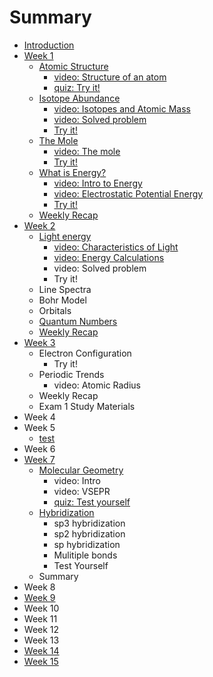 # Summary

* [Introduction](README.md)
* [Week 1](lesson-1.md)
  * [Atomic Structure](lesson-1/lesson-11.md)
    * [video: Structure of an atom](lesson-1/lesson-11/structure-of-an-atom.md)
    * [quiz: Try it!](lesson-1/lesson-11/quiz-test-yourself.md)
  * [Isotope Abundance](lesson-1/lesson-11/isotope-abundance.md)
    * [video: Isotopes and Atomic Mass](lesson-1/lesson-11/isotope-abundance/video-overview.md)
    * [video: Solved problem](lesson-1/lesson-11/isotope-abundance/video-solved-problem.md)
    * [Try it!](lesson-1/lesson-11/isotope-abundance/try-it.md)
  * [The Mole](lesson-1/the-mole.md)
    * [video: The mole](lesson-1/video-1.md)
    * [Try it!](lesson-1/test-yourself.md)
  * [What is Energy?](lesson-1/intro-to-energy.md)
    * [video: Intro to Energy](lesson-1/intro-to-energy/video-energy.md)
    * [video: Electrostatic Potential Energy](lesson-1/intro-to-energy/video-electrostatic-potential-energy.md)
    * [Try it!](lesson-1/intro-to-energy/try-it.md)
  * [Weekly Recap](lesson-1/weekly-recap.md)
* [Week 2](lesson-2.md)
  * [Light energy](lesson-1/light-energy.md)
    * [video: Characteristics of Light](lesson-1/light-energy/video-light-energy.md)
    * [video: Energy Calculations](lesson-1/light-energy/video-energy-calculations.md)
    * video: Solved problem
    * Try it!
  * Line Spectra
  * Bohr Model
  * Orbitals
  * [Quantum Numbers](lesson-2/quantum-numbers.md)
  * [Weekly Recap](lesson-2/weekly-recap.md)
* [Week 3](lesson-3.md)
  * Electron Configuration
    * Try it!
  * Periodic Trends
    * video: Atomic Radius
  * Weekly Recap
  * Exam 1 Study Materials
* Week 4
* Week 5
  * [test](test.md)
* Week 6
* [Week 7](week-7.md)
  * [Molecular Geometry](lesson-1/molecular-geometry.md)
    * video: Intro
    * video: VSEPR
    * [quiz: Test yourself](lesson-1/molecular-geometry/quiz-check-yourself.md)
  * [Hybridization](lesson-1/hybridization.md)
    * sp3 hybridization
    * sp2 hybridization
    * sp hybridization
    * Mulitiple bonds
    * Test Yourself
  * Summary
* Week 8
* [Week 9](week-9.md)
* Week 10
* Week 11
* Week 12
* Week 13
* [Week 14](week-14.md)
* [Week 15](week-15.md)

